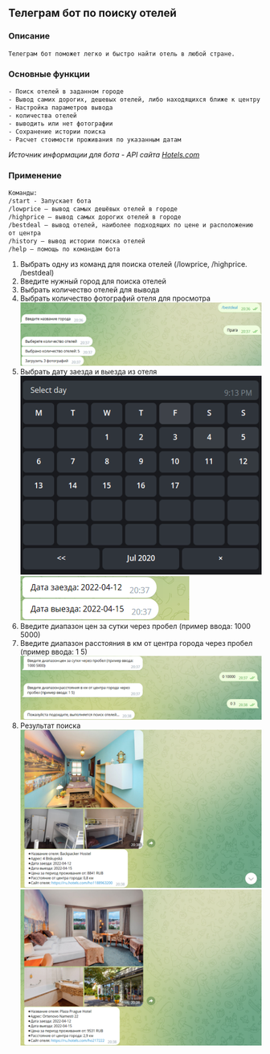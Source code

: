 ## Телеграм бот по поиску отелей

### Описание

    Телеграм бот поможет легко и быстро найти отель в любой стране.
   
### Основные функции
    - Поиск отелей в заданном городе
    - Вывод самих дорогих, дешевых отелей, либо находящихся ближе к центру
    - Настройка параметров вывода
    - количества отелей
    - выводить или нет фотографии
    - Сохранение истории поиска
    - Расчет стоимости проживания по указанным датам
   *Источник информации для бота - API сайта [Hotels.com](https://www.hotels.com/?locale=en_IE&pos=HCOM_EMEA&siteid=300000025)*
  

### Применение
    Команды:
    /start - Запускает бота
    /lowprice — вывод самых дешёвых отелей в городе
    /highprice — вывод самых дорогих отелей в городе
    /bestdeal — вывод отелей, наиболее подходящих по цене и расположению от центра
    /history — вывод истории поиска отелей
    /help — помощь по командам бота

1. Выбрать одну из команд для поиска отелей (/lowprice, /highprice. /bestdeal)
2. Введите нужный город для поиска отелей
3. Выбрать количество отелей для вывода
4. Выбрать количество фотографий отеля для просмотра
![](https://github.com/skkqz/hotel_search_bot/blob/main/image/1.bmp)
5. Выбрать дату заезда и выезда из отеля
![](https://github.com/skkqz/hotel_search_bot/blob/main/image/2.bmp)
![](https://github.com/skkqz/hotel_search_bot/blob/main/image/3.bmp)
6. Введите диапазон цен за сутки через пробел (пример ввода: 1000 5000)
7. Введите диапазон расстояния в км от центра города через пробел (пример ввода: 1 5)
![](https://github.com/skkqz/hotel_search_bot/blob/main/image/4.bmp)
8. Результат поиска
![](https://github.com/skkqz/hotel_search_bot/blob/main/image/5.bmp)
![](https://github.com/skkqz/hotel_search_bot/blob/main/image/6.bmp)

